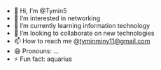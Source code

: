 - 👋 Hi, I’m @Tymin5
- 👀 I’m interested in networking 
- 🌱 I’m currently learning information technology 
- 💞️ I’m looking to collaborate on new technologies 
- 📫 How to reach me @tyminminy11@gmail.com 
- 😄 Pronouns: ...
- ⚡ Fun fact: aquarius 

<!---
Tymin5/Tymin5 is a ✨ special ✨ repository because its `README.md` (this file) appears on your GitHub profile.
You can click the Preview link to take a look at your changes.
--->
